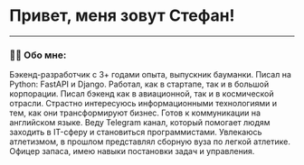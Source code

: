 
# Привет, меня зовут Стефан!

---

### :man_technologist: Обо мне:

Бэкенд-разработчик с 3+ годами опыта, выпускник бауманки. Писал на Python: FastAPI и Django. Работал, как в стартапе, так и в большой корпорации. Писал бэкенд как в авиационной, так и в космической отрасли. Страстно интересуюсь информационными технологиями и тем, как они трансформируют бизнес. Готов к коммуникации на английском языке. Веду Telegram канал, который помогает людям заходить в IT-сферу и становиться программистами. Увлекаюсь атлетизмом, в прошлом представлял сборную вуза по легкой атлетике. Офицер запаса, имею навыки постановки задач и управления.



<!--
**Stefanbmstu/Stefanbmstu** is a ✨ _special_ ✨ repository because its `README.md` (this file) appears on your GitHub profile.

Here are some ideas to get you started:

- 🔭 I’m currently working on ...
- 🌱 I’m currently learning ...
- 👯 I’m looking to collaborate on ...
- 🤔 I’m looking for help with ...
- 💬 Ask me about ...
- 📫 How to reach me: ...
- 😄 Pronouns: ...
- ⚡ Fun fact: ...
-->

